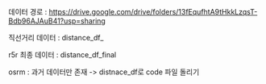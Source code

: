 데이터 경로 : https://drive.google.com/drive/folders/13fEqufhtA9tHkkLzqsT-Bdb96AJAuB41?usp=sharing

직선거리 데이터 : distance_df_

r5r 최종 데이터 : distance_df_final

osrm : 과거 데이터만 존재 -> distnace_df로 code 파일 돌리기
